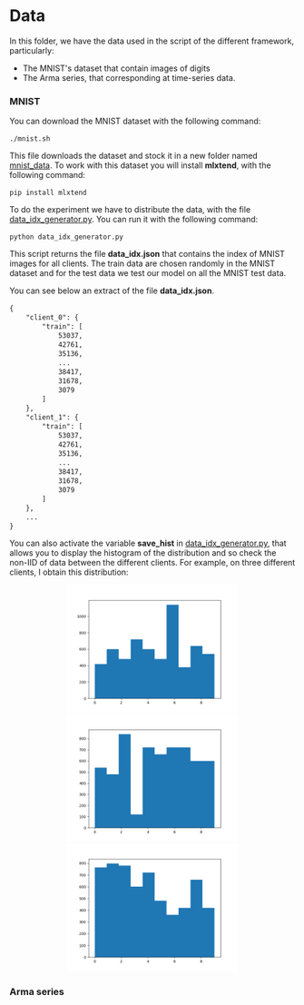 # Data

In this folder, we have the data used in the script of the different framework, particularly:
* The MNIST's dataset that contain images of digits
* The Arma series, that corresponding at time-series data.

### MNIST

You can download the MNIST dataset with the following command:

    ./mnist.sh

This file downloads the dataset and stock it in a new folder named [mnist_data](/data/MNIST/mnist_data). To work with this dataset you will install **mlxtend**, with the following command:

    pip install mlxtend

To do the experiment we have to distribute the data, with the file [data_idx_generator.py](/data/MNIST/data_idx_generator.py). You can run it with the following command:

    python data_idx_generator.py

This script returns the file **data_idx.json** that contains the index of MNIST images for all clients. The train data are chosen randomly in the MNIST dataset and for the test data we test our model on all the MNIST test data.

You can see below an extract of the file **data_idx.json**.

    {
        "client_0": {
            "train": [
                53037,
                42761,
                35136,
                ...
                38417,
                31678,
                3079
            ]
        },
        "client_1": {
            "train": [
                53037,
                42761,
                35136,
                ...
                38417,
                31678,
                3079
            ]
        },
        ...
    }

You can also activate the variable **save_hist** in [data_idx_generator.py](/data/MNIST/data_idx_generator.py), that allows you to display the histogram of the distribution and so check the non-IID of data between the different clients. For example, on three different clients, I obtain this distribution:

<p float="left", style="text-align: center;">
  <img src="/images/hist_client_2.png" width="300"/> 
  <img src="/images/hist_client_3.png" width="300"/> 
  <img src="/images/hist_client_6.png" width="300"/>
</p>

### Arma series